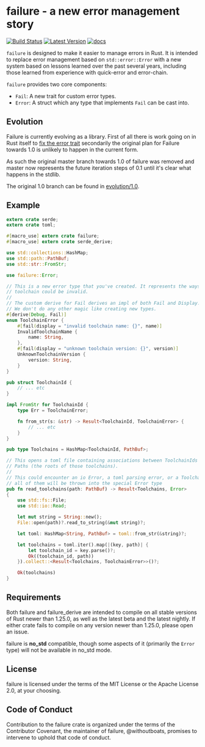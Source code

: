 # failure - a new error management story

[![Build Status](https://travis-ci.org/rust-lang-nursery/failure.svg?branch=master)](https://travis-ci.org/rust-lang-nursery/failure)
[![Latest Version](https://img.shields.io/crates/v/failure.svg)](https://crates.io/crates/failure)
[![docs](https://docs.rs/failure/badge.svg)](https://docs.rs/failure)

`failure` is designed to make it easier to manage errors in Rust. It is
intended to replace error management based on `std::error::Error` with a new
system based on lessons learned over the past several years, including those
learned from experience with quick-error and error-chain.

`failure` provides two core components:

* `Fail`: A new trait for custom error types.
* `Error`: A struct which any type that implements `Fail` can be cast into.

## Evolution

Failure is currently evolving as a library.  First of all there is work going
on in Rust itself to [fix the error trait](https://github.com/rust-lang/rfcs/pull/2504)
secondarily the original plan for Failure towards 1.0 is unlikely to happen
in the current form.

As such the original master branch towards 1.0 of failure was removed and
master now represents the future iteration steps of 0.1 until it's clear
what happens in the stdlib.

The original 1.0 branch can be found in [evolution/1.0](https://github.com/rust-lang-nursery/failure/tree/evolution/1.0).

## Example

```rust
extern crate serde;
extern crate toml;

#[macro_use] extern crate failure;
#[macro_use] extern crate serde_derive;

use std::collections::HashMap;
use std::path::PathBuf;
use std::str::FromStr;

use failure::Error;

// This is a new error type that you've created. It represents the ways a
// toolchain could be invalid.
//
// The custom derive for Fail derives an impl of both Fail and Display.
// We don't do any other magic like creating new types.
#[derive(Debug, Fail)]
enum ToolchainError {
    #[fail(display = "invalid toolchain name: {}", name)]
    InvalidToolchainName {
        name: String,
    },
    #[fail(display = "unknown toolchain version: {}", version)]
    UnknownToolchainVersion {
        version: String,
    }
}

pub struct ToolchainId {
    // ... etc
}

impl FromStr for ToolchainId {
    type Err = ToolchainError;

    fn from_str(s: &str) -> Result<ToolchainId, ToolchainError> {
        // ... etc
    }
}

pub type Toolchains = HashMap<ToolchainId, PathBuf>;

// This opens a toml file containing associations between ToolchainIds and
// Paths (the roots of those toolchains).
//
// This could encounter an io Error, a toml parsing error, or a ToolchainError,
// all of them will be thrown into the special Error type
pub fn read_toolchains(path: PathBuf) -> Result<Toolchains, Error>
{
    use std::fs::File;
    use std::io::Read;

    let mut string = String::new();
    File::open(path)?.read_to_string(&mut string)?;

    let toml: HashMap<String, PathBuf> = toml::from_str(&string)?;

    let toolchains = toml.iter().map(|(key, path)| {
        let toolchain_id = key.parse()?;
        Ok((toolchain_id, path))
    }).collect::<Result<Toolchains, ToolchainError>>()?;

    Ok(toolchains)
}
```

## Requirements

Both failure and failure_derive are intended to compile on all stable versions
of Rust newer than 1.25.0, as well as the latest beta and the latest nightly.
If either crate fails to compile on any version newer than 1.25.0, please open
an issue.

failure is **no_std** compatible, though some aspects of it (primarily the
`Error` type) will not be available in no_std mode.

## License

failure is licensed under the terms of the MIT License or the Apache License
2.0, at your choosing.

## Code of Conduct

Contribution to the failure crate is organized under the terms of the
Contributor Covenant, the maintainer of failure, @withoutboats, promises to
intervene to uphold that code of conduct.
